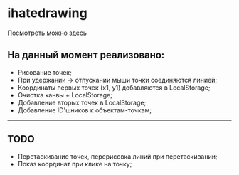 # ihatedrawing 

[Посмотреть можно здесь](https://dan435.github.io/ihatedrawing/)

## На данный момент реализовано: 
* Рисование точек;
* При удержании -> отпускании мыши точки соединяются линией;
* Координаты первых точек (x1, y1) добавляются в LocalStorage;
* Очистка канвы + LocalStorage;
* Добавление вторых точек в LocalStorage;
* Добавление ID'шников к объектам-точкам;

___

## TODO
* Перетаскивание точек, перерисовка линий при перетаскивании;
* Показ координат при клике на точку;
